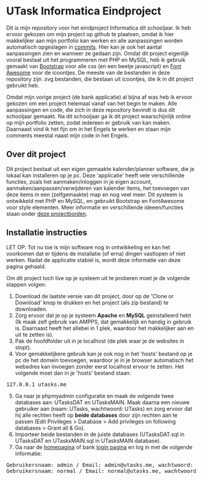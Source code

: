 # UTask Informatica Eindproject
Dit is mijn repository voor het eindproject Informatica dit schooljaar. Ik heb ervoor gekozen om mijn project op github te plaatsen, omdat ik hier makkelijker aan mijn
portfolio kan werken en alle aanpassingen worden automatisch opgeslagen in [commits](https://github.com/Tonemon/UTasks/commits/master). Hier kan je ook het aantal
aanpassingen zien en wanneer ze gedaan zijn. Omdat dit project eigenlijk vooral bestaat uit het programmeren met PHP en MySQL, heb ik gebruik gemaakt 
van [Bootstrap](https://getbootstrap.com/) voor alle css (en een beetje javascript) en [Font Awesome](https://fontawesome.com/) voor de icoontjes.
De meeste van de bestanden in deze repository zijn .svg bestanden, die bestaan uit icoontjes, die ik in dit project gebruikt heb.

Omdat mijn vorige project (de bank applicatie) al bijna af was heb ik ervoor gekozen om een project helemaal vanaf van het begin te maken. Alle aanpassingen en code, die zich in deze repository bevindt is dus dit schooljaar gemaakt. Na dit schooljaar ga ik dit project waarschijnlijk online op mijn portfolio zetten, zodat iedereen er gebruik van kan maken. Daarnaast vind ik het fijn om in het Engels te werken en staan mijn comments meestal naast mijn code in het Engels.

## Over dit project
Dit project bestaat uit een eigen gemaakte kalender/planner software, die je lokaal kan installeren op je pc. Deze 'applicatie' heeft vele verschillende functies, zoals het aanmaken/inloggen in je eigen account, aanmaken/aanpassen/verwijderen van kalender items, het toevoegen van deze items in een (zelfgemaakte) map en nog veel meer. Dit systeem is ontwikkeld met PHP en MySQL, en gebruikt Bootstrap en FontAwesome voor style elementen. Meer informatie en verschillende ideeen/functies staan onder [deze projectborden](https://github.com/Tonemon/UTasks/projects).

## Installatie instructies
LET OP: Tot nu toe is mijn software nog in ontwikkeling en kan het voorkomen dat er tijdens de installatie (of erna) dingen vastlopen of niet werken. Nadat de applicatie stabiel is, wordt deze informatie van deze pagina gehaald.

Om dit project toch live op je systeem uit te proberen moet je de volgende stappen volgen:
1. Download de laatste versie van dit project, door op de 'Clone or Download' knop te drukken en het project (als zip bestand) te downloaden.
2. Zorg ervoor dat je op je systeem **Apache** en **MySQL** geinstalleerd hebt (Ik maak zelf gebruik van AMPPS, dat gemakkelijk en handig in gebruik is. Daarnaast heeft het allebei in 1 plek, waardoor het makkelijker
aan en uit te zetten is). 
3. Pak de hoofdfolder uit in je localhost (de plek waar je de websites in stopt).
4. Voor gemakkelijkere gebruik kan je ook nog in het 'hosts' bestand op je pc de het domein toevoegen, waardoor je in je browser automatisch het webadres kan invoegen zonder eerst localhost ervoor te zetten.
Het volgende moet dan in je 'hosts' bestand staan:
<pre>127.0.0.1 utasks.me</pre>
5. Ga naar je phpmyadmin configuratie en maak de volgende twee databases aan: UTasksDAT en UTasksMAIN. Maak daarna een nieuwe gebruiker aan (naam: UTasks, wachtwoord: UTasks) en zorg ervoor dat hij alle rechten heeft op
**beide databases** door zijn rechten aan te passen (Edit Privileges > Database > Add privileges on following databases > Grant all & Go).
6. Importeer beide bestanden in de juiste databases (UTasksDAT.sql in UTasksDAT en UTasksMAIN.sql in UTasksMAIN database).
7. Ga naar de <a href="http://utasks.me" target="_blank">homepagina</a> of bank <a href="http://utasks.me/login" target="_blank">login pagina</a> en log in met de volgende informatie:
<pre>Gebruikersnaam: admin / Email: admin@utasks.me, wachtwoord: adminpassword
Gebruikersnaam: normal / Email: normal@utasks.me, wachtwoord: normalpassword</pre>
